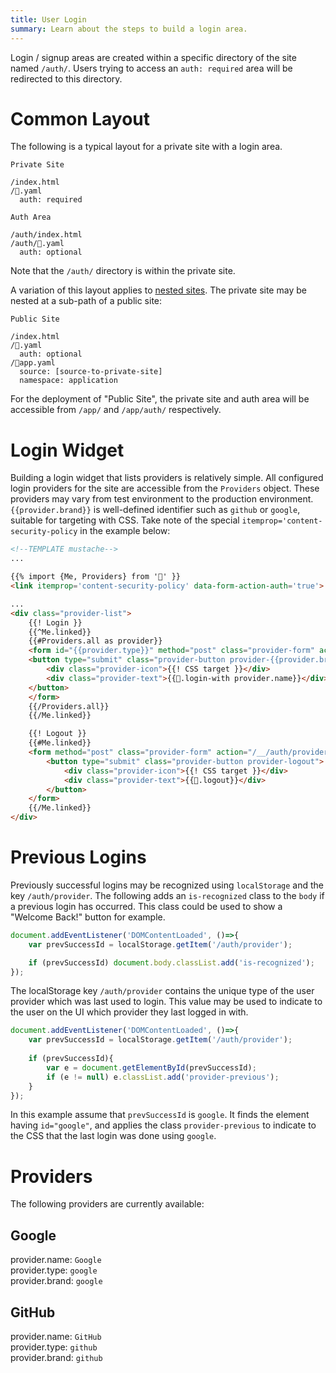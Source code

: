 ```yaml
---
title: User Login
summary: Learn about the steps to build a login area.
---
```


Login / signup areas are created within a specific directory 
of the site named `/auth/`.  Users trying to access an
`auth: required` area will be redirected to this directory.

# Common Layout

The following is a typical layout for a private site with a login area.

```file-name
Private Site
```

```file-list
/index.html 
/👤.yaml 
  auth: required
```

```file-name
Auth Area
```

```file-list
/auth/index.html
/auth/👤.yaml
  auth: optional
```

Note that the `/auth/` directory is within the private site.

A variation of this layout applies to [nested sites](/🗄/Article/settings/nested.md).
The private site may be nested at a sub-path of a public site:

```file-name
Public Site
```

```file-list
/index.html
/👤.yaml
  auth: optional
/🔌app.yaml
  source: [source-to-private-site]
  namespace: application
```

For the deployment of "Public Site", the private site and auth area will
be accessible from `/app/` and `/app/auth/` respectively.

# Login Widget

Building a login widget that lists providers is relatively simple.
All configured login providers for the site are accessible from the `Providers` object.
These providers may vary from test environment to the production environment.
`{{provider.brand}}` is well-defined identifier such as `github` or `google`,
suitable for targeting with CSS. 
Take note of the special `itemprop='content-security-policy` in the example below:

```html
<!--TEMPLATE mustache-->
...

{{% import {Me, Providers} from '👤' }} 
<link itemprop='content-security-policy' data-form-action-auth='true'>

...
<div class="provider-list">
    {{! Login }}
    {{^Me.linked}}
    {{#Providers.all as provider}}
    <form id="{{provider.type}}" method="post" class="provider-form" action="{{provider.authPath}}">
    <button type="submit" class="provider-button provider-{{provider.brand}}">
        <div class="provider-icon">{{! CSS target }}</div>
        <div class="provider-text">{{🎨.login-with provider.name}}</div>
    </button>
    </form>
    {{/Providers.all}}
    {{/Me.linked}}

    {{! Logout }}
    {{#Me.linked}}
    <form method="post" class="provider-form" action="/__/auth/provider/logout">
        <button type="submit" class="provider-button provider-logout">
            <div class="provider-icon">{{! CSS target }}</div>
            <div class="provider-text">{{🎨.logout}}</div>
        </button>
    </form>
    {{/Me.linked}}
</div>
```

# Previous Logins

Previously successful logins may be recognized using `localStorage` and the key `/auth/provider`.
The following adds an `is-recognized` class to the `body` if a previous login has occurred.
This class could be used to show a "Welcome Back!" button for example.
 
```javascript
document.addEventListener('DOMContentLoaded', ()=>{
    var prevSuccessId = localStorage.getItem('/auth/provider');

    if (prevSuccessId) document.body.classList.add('is-recognized');
});
```

The localStorage key `/auth/provider` contains the unique type of the user provider which was last used to login.
This value may be used to indicate to the user on the UI which provider they last logged in with.

```javascript
document.addEventListener('DOMContentLoaded', ()=>{
    var prevSuccessId = localStorage.getItem('/auth/provider');
    
    if (prevSuccessId){
        var e = document.getElementById(prevSuccessId);
        if (e != null) e.classList.add('provider-previous');
    }
});
```

In this example assume that `prevSuccessId` is `google`.
It finds the element having `id="google"`, and applies the
class `provider-previous` to indicate to the CSS that the last login was done
using `google`.  

# Providers

The following providers are currently available:

## Google

provider.name: `Google`\
provider.type: `google`\
provider.brand: `google`

## GitHub

provider.name: `GitHub`\
provider.type: `github`\
provider.brand: `github`